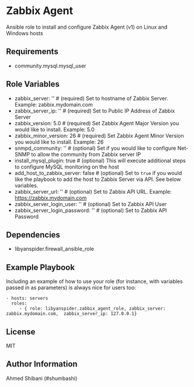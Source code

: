 Zabbix Agent
=========

Ansible role to install and configure Zabbix Agent (v1) on Linux and Windows hosts

Requirements
------------

- community.mysql.mysql_user

Role Variables
--------------

- zabbix_server: '' # (required) Set to hostname of Zabbix Server. Example: zabbix.mydomain.com
- zabbix_server_ip: '' # (required) Set to Public IP Address of Zabbix Server
- zabbix_version: 5.0 # (required) Set Zabbix Agent Major Version you would like to install. Example: 5.0
- zabbix_minor_version: 26 # (required) Set Zabbix Agent Minor Version you would like to install. Example: 26
- snmpd_community: '' # (optional) Set if you would like to configure Net-SNMP to allow the community from Zabbix server IP
- install_mysql_plugin: true # (optional) This will execute additional steps to configure MySQL monitoring on the host
- add_host_to_zabbix_server: false # (optional) Set to `true` if you would like the playbook to add the host to Zabbix Server via API. See below variables.
- zabbix_server_url: '' # (optional) Set to Zabbix API URL. Example: https://zabbix.mydomain.com
- zabbix_server_login_user: '' # (optional) Set to Zabbix API User
- zabbix_server_login_password: '' # (optional) Set to Zabbix API Password

Dependencies
------------

- libyanspider.firewall_ansible_role


Example Playbook
----------------

Including an example of how to use your role (for instance, with variables passed in as parameters) is always nice for users too:

    - hosts: servers
      roles:
         - { role: libyanspider.zabbix_agent_role, zabbix_server: zabbix.mydomain.com,  zabbix_server_ip: 127.0.0.1}

License
-------

MIT

Author Information
------------------

Ahmed Shibani (#shumbashi)